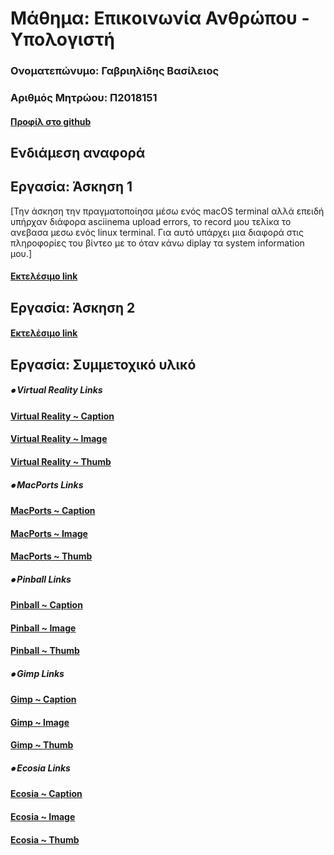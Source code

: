 # Μάθημα: Επικοινωνία Ανθρώπου - Υπολογιστή

### Ονοματεπώνυμο: Γαβριηλίδης Βασίλειος
### Αριθμός Μητρώου: Π2018151
#### [Προφίλ στο github](https://github.com/bllyz/ 'Προφίλ στο github')

## Ενδιάμεση αναφορά


## Εργασία: Άσκηση 1

[Την άσκηση την πραγματοποίησα μέσω ενός macOS terminal αλλά επειδή υπήρχαν διάφορα asciinema upload errors,
το record μου τελίκα το ανεβασα μεσω ενός linux terminal. Για αυτό υπάρχει μια διαφορά στις πληροφορίες του βίντεο
με το όταν κάνω diplay τα system information μου.]

#### [Εκτελέσιμο link](https://asciinema.org/a/275798/ '[Εκτελέσιμο link')


## Εργασία: Άσκηση 2

#### [Εκτελέσιμο link](https://asciinema.org/a/278181 '[Εκτελέσιμο link')

## Εργασία: Συμμετοχικό υλικό

##### ⦁ Virtual Reality Links

#### [Virtual Reality ~ Caption](https://github.com/bllyz/gr/blob/gh-pages/_gallery/vr.md)
#### [Virtual Reality ~ Image](https://github.com/bllyz/gr/blob/gh-pages/images/vr.jpg)
#### [Virtual Reality ~ Thumb]( https://github.com/bllyz/gr/blob/gh-pages/images/vr-thumb.jpg)


##### ⦁ MacPorts Links

#### [MacPorts ~ Caption](https://github.com/bllyz/gr/blob/gh-pages/_gallery/macports.md)
#### [MacPorts ~ Image](https://github.com/bllyz/gr/blob/gh-pages/images/macports.jpg)
#### [MacPorts ~ Thumb](https://github.com/bllyz/gr/blob/gh-pages/images/macports-thumb.jpg)


##### ⦁ Pinball Links

#### [Pinball ~ Caption](https://github.com/bllyz/gr/blob/gh-pages/_gallery/pinball.md)
#### [Pinball ~ Image](https://github.com/bllyz/gr/blob/gh-pages/images/pinball.jpg)
#### [Pinball ~ Thumb](https://github.com/bllyz/gr/blob/gh-pages/images/pinball-thumb.jpg)


##### ⦁ Gimp Links

#### [Gimp ~ Caption](https://github.com/bllyz/gr/blob/gh-pages/_gallery/gimp.md)
#### [Gimp ~ Image]( https://github.com/bllyz/gr/blob/gh-pages/images/gimp.jpg)
#### [Gimp ~ Thumb](https://github.com/bllyz/gr/blob/gh-pages/images/gimp-thumb.jpg)


##### ⦁ Ecosia Links

#### [Ecosia ~ Caption](https://github.com/bllyz/gr/blob/gh-pages/_gallery/ecosia.md)
#### [Ecosia ~ Image](https://github.com/bllyz/gr/blob/gh-pages/images/ecosia.jpg)
#### [Ecosia ~ Thumb](https://github.com/bllyz/gr/blob/gh-pages/images/ecosia-thumb.jpg)


